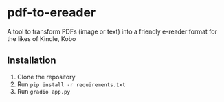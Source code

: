 # pdf-to-ereader
A tool to transform PDFs (image or text) into a friendly e-reader format for the likes of Kindle, Kobo

## Installation
1. Clone the repository
2. Run `pip install -r requirements.txt`
3. Run `gradio app.py`